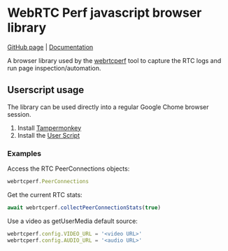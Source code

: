 # WebRTC Perf javascript browser library
[GitHub page](https://github.com/vpalmisano/webrtcperf-js) | [Documentation](https://vpalmisano.github.io/webrtcperf)

A browser library used by the [webrtcperf](https://github.com/vpalmisano/webrtcperf)
tool to capture the RTC logs and run page inspection/automation.

## Userscript usage
The library can be used directly into a regular Google Chome browser session.

1. Install [Tampermonkey](https://www.tampermonkey.net/)
2. Install the [User Script](/webrtcperf.user.js)

### Examples
Access the RTC PeerConnections objects:
```js
webrtcperf.PeerConnections
```

Get the current RTC stats:
```js
await webrtcperf.collectPeerConnectionStats(true)
```

Use a video as getUserMedia default source:
```js
webrtcperf.config.VIDEO_URL = '<video URL>'
webrtcperf.config.AUDIO_URL = '<audio URL>'
```

